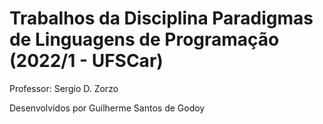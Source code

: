 # Trabalhos da Disciplina Paradigmas de Linguagens de Programação (2022/1 - UFSCar)

Professor: Sergio D. Zorzo

Desenvolvidos por Guilherme Santos de Godoy
